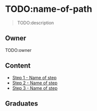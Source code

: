 # TODO:name-of-path

> TODO:description

## Owner

TODO:owner

## Content

- [Step 1 - Name of step](step1/)
- [Step 2 - Name of step](step2/)
- [Step 3 - Name of step](step3/)

## Graduates
